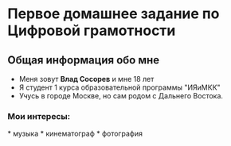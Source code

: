 # Первое домашнее задание по Цифровой грамотности

## Общая информация обо мне
* Меня зовут **Влад Сосорев** и мне 18 лет
* Я студент 1 курса образовательной программы "ИЯиМКК"
* Учусь в городе Москве, но сам родом с Дальнего Востока.
### Мои интересы:
\* музыка
\* кинематограф
\* фотография


